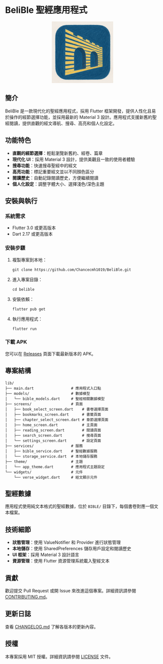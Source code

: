 # BeliBle 聖經應用程式

<p align="center">
  <img src="assets/icon/app_icon.png" alt="BeliBle Logo" width="200"/>
</p>

## 簡介

BeliBle 是一款現代化的聖經應用程式，採用 Flutter 框架開發，提供人性化且易於操作的經節選擇功能，並採用最新的 Material 3 設計。應用程式支援新舊約聖經閱讀，提供直觀的經文導航、搜尋、高亮和個人化設定。

## 功能特色

- **直觀的經節選擇**：輕鬆瀏覽新舊約、經卷、篇章
- **現代化 UI**：採用 Material 3 設計，提供美觀且一致的使用者體驗
- **搜尋功能**：快速搜尋聖經中的經文
- **高亮功能**：標記重要經文並以不同顏色區分
- **閱讀歷史**：自動記錄閱讀歷史，方便繼續閱讀
- **個人化設定**：調整字體大小、選擇淺色/深色主題

## 安裝與執行

### 系統需求

- Flutter 3.0 或更高版本
- Dart 2.17 或更高版本

### 安裝步驟

1. 複製專案到本地：
   ```
   git clone https://github.com/Chancecmh1019/BeliBle.git
   ```

2. 進入專案目錄：
   ```
   cd belible
   ```

3. 安裝依賴：
   ```
   flutter pub get
   ```

4. 執行應用程式：
   ```
   flutter run
   ```

### 下載 APK

您可以在 [Releases](https://github.com/Chancecmh1019/BeliBle/releases) 頁面下載最新版本的 APK。

## 專案結構

```
lib/
├── main.dart                 # 應用程式入口點
├── models/                   # 數據模型
│   └── bible_models.dart     # 聖經相關數據模型
├── screens/                  # 頁面
│   ├── book_select_screen.dart    # 書卷選擇頁面
│   ├── bookmarks_screen.dart      # 書籤頁面
│   ├── chapter_select_screen.dart # 章節選擇頁面
│   ├── home_screen.dart           # 主頁面
│   ├── reading_screen.dart        # 閱讀頁面
│   ├── search_screen.dart         # 搜尋頁面
│   └── settings_screen.dart       # 設定頁面
├── services/                 # 服務
│   ├── bible_service.dart    # 聖經數據服務
│   └── storage_service.dart  # 本地儲存服務
├── theme/                    # 主題
│   └── app_theme.dart        # 應用程式主題設定
└── widgets/                  # 元件
    └── verse_widget.dart     # 經文顯示元件
```

## 聖經數據

應用程式使用純文本格式的聖經數據，位於 `BIBLE/` 目錄下，每個書卷對應一個文本檔案。

## 技術細節

- **狀態管理**：使用 ValueNotifier 和 Provider 進行狀態管理
- **本地儲存**：使用 SharedPreferences 儲存用戶設定和閱讀歷史
- **UI 框架**：採用 Material 3 設計語言
- **資源管理**：使用 Flutter 資源管理系統載入聖經文本

## 貢獻

歡迎提交 Pull Request 或開 Issue 來改進這個專案。詳細資訊請參閱 [CONTRIBUTING.md](CONTRIBUTING.md)。

## 更新日誌

查看 [CHANGELOG.md](CHANGELOG.md) 了解各版本的更新內容。

## 授權

本專案採用 MIT 授權。詳細資訊請參閱 [LICENSE](LICENSE) 文件。
